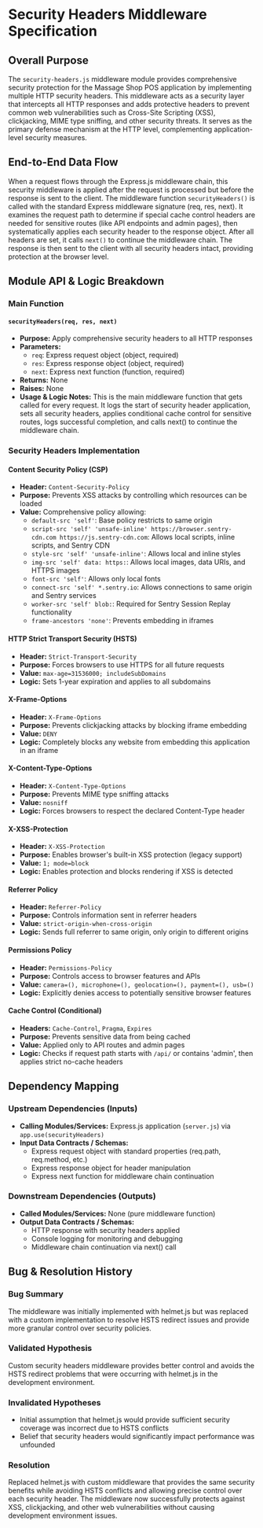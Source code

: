 # Security Headers Middleware Specification

## Overall Purpose

The `security-headers.js` middleware module provides comprehensive security protection for the Massage Shop POS application by implementing multiple HTTP security headers. This middleware acts as a security layer that intercepts all HTTP responses and adds protective headers to prevent common web vulnerabilities such as Cross-Site Scripting (XSS), clickjacking, MIME type sniffing, and other security threats. It serves as the primary defense mechanism at the HTTP level, complementing application-level security measures.

## End-to-End Data Flow

When a request flows through the Express.js middleware chain, this security middleware is applied after the request is processed but before the response is sent to the client. The middleware function `securityHeaders()` is called with the standard Express middleware signature (req, res, next). It examines the request path to determine if special cache control headers are needed for sensitive routes (like API endpoints and admin pages), then systematically applies each security header to the response object. After all headers are set, it calls `next()` to continue the middleware chain. The response is then sent to the client with all security headers intact, providing protection at the browser level.

## Module API & Logic Breakdown

### Main Function

#### `securityHeaders(req, res, next)`
- **Purpose:** Apply comprehensive security headers to all HTTP responses
- **Parameters:**
  - `req`: Express request object (object, required)
  - `res`: Express response object (object, required)
  - `next`: Express next function (function, required)
- **Returns:** None
- **Raises:** None
- **Usage & Logic Notes:** This is the main middleware function that gets called for every request. It logs the start of security header application, sets all security headers, applies conditional cache control for sensitive routes, logs successful completion, and calls next() to continue the middleware chain.

### Security Headers Implementation

#### Content Security Policy (CSP)
- **Header:** `Content-Security-Policy`
- **Purpose:** Prevents XSS attacks by controlling which resources can be loaded
- **Value:** Comprehensive policy allowing:
  - `default-src 'self'`: Base policy restricts to same origin
  - `script-src 'self' 'unsafe-inline' https://browser.sentry-cdn.com https://js.sentry-cdn.com`: Allows local scripts, inline scripts, and Sentry CDN
  - `style-src 'self' 'unsafe-inline'`: Allows local and inline styles
  - `img-src 'self' data: https:`: Allows local images, data URIs, and HTTPS images
  - `font-src 'self'`: Allows only local fonts
  - `connect-src 'self' *.sentry.io`: Allows connections to same origin and Sentry services
  - `worker-src 'self' blob:`: Required for Sentry Session Replay functionality
  - `frame-ancestors 'none'`: Prevents embedding in iframes

#### HTTP Strict Transport Security (HSTS)
- **Header:** `Strict-Transport-Security`
- **Purpose:** Forces browsers to use HTTPS for all future requests
- **Value:** `max-age=31536000; includeSubDomains`
- **Logic:** Sets 1-year expiration and applies to all subdomains

#### X-Frame-Options
- **Header:** `X-Frame-Options`
- **Purpose:** Prevents clickjacking attacks by blocking iframe embedding
- **Value:** `DENY`
- **Logic:** Completely blocks any website from embedding this application in an iframe

#### X-Content-Type-Options
- **Header:** `X-Content-Type-Options`
- **Purpose:** Prevents MIME type sniffing attacks
- **Value:** `nosniff`
- **Logic:** Forces browsers to respect the declared Content-Type header

#### X-XSS-Protection
- **Header:** `X-XSS-Protection`
- **Purpose:** Enables browser's built-in XSS protection (legacy support)
- **Value:** `1; mode=block`
- **Logic:** Enables protection and blocks rendering if XSS is detected

#### Referrer Policy
- **Header:** `Referrer-Policy`
- **Purpose:** Controls information sent in referrer headers
- **Value:** `strict-origin-when-cross-origin`
- **Logic:** Sends full referrer to same origin, only origin to different origins

#### Permissions Policy
- **Header:** `Permissions-Policy`
- **Purpose:** Controls access to browser features and APIs
- **Value:** `camera=(), microphone=(), geolocation=(), payment=(), usb=()`
- **Logic:** Explicitly denies access to potentially sensitive browser features

#### Cache Control (Conditional)
- **Headers:** `Cache-Control`, `Pragma`, `Expires`
- **Purpose:** Prevents sensitive data from being cached
- **Value:** Applied only to API routes and admin pages
- **Logic:** Checks if request path starts with `/api/` or contains 'admin', then applies strict no-cache headers

## Dependency Mapping

### Upstream Dependencies (Inputs)
- **Calling Modules/Services:** Express.js application (`server.js`) via `app.use(securityHeaders)`
- **Input Data Contracts / Schemas:**
  - Express request object with standard properties (req.path, req.method, etc.)
  - Express response object for header manipulation
  - Express next function for middleware chain continuation

### Downstream Dependencies (Outputs)
- **Called Modules/Services:** None (pure middleware function)
- **Output Data Contracts / Schemas:**
  - HTTP response with security headers applied
  - Console logging for monitoring and debugging
  - Middleware chain continuation via next() call

## Bug & Resolution History

### Bug Summary
The middleware was initially implemented with helmet.js but was replaced with a custom implementation to resolve HSTS redirect issues and provide more granular control over security policies.

### Validated Hypothesis
Custom security headers middleware provides better control and avoids the HSTS redirect problems that were occurring with helmet.js in the development environment.

### Invalidated Hypotheses
- Initial assumption that helmet.js would provide sufficient security coverage was incorrect due to HSTS conflicts
- Belief that security headers would significantly impact performance was unfounded

### Resolution
Replaced helmet.js with custom middleware that provides the same security benefits while avoiding HSTS conflicts and allowing precise control over each security header. The middleware now successfully protects against XSS, clickjacking, and other web vulnerabilities without causing development environment issues.
